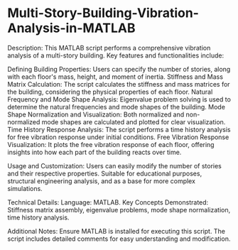 # Multi-Story-Building-Vibration-Analysis-in-MATLAB
Description:
This MATLAB script performs a comprehensive vibration analysis of a multi-story building. Key features and functionalities include:

Defining Building Properties: Users can specify the number of stories, along with each floor's mass, height, and moment of inertia.
Stiffness and Mass Matrix Calculation: The script calculates the stiffness and mass matrices for the building, considering the physical properties of each floor.
Natural Frequency and Mode Shape Analysis: Eigenvalue problem solving is used to determine the natural frequencies and mode shapes of the building.
Mode Shape Normalization and Visualization: Both normalized and non-normalized mode shapes are calculated and plotted for clear visualization.
Time History Response Analysis: The script performs a time history analysis for free vibration response under initial conditions.
Free Vibration Response Visualization: It plots the free vibration response of each floor, offering insights into how each part of the building reacts over time.

Usage and Customization:
Users can easily modify the number of stories and their respective properties.
Suitable for educational purposes, structural engineering analysis, and as a base for more complex simulations.

Technical Details:
Language: MATLAB.
Key Concepts Demonstrated: Stiffness matrix assembly, eigenvalue problems, mode shape normalization, time history analysis.

Additional Notes:
Ensure MATLAB is installed for executing this script.
The script includes detailed comments for easy understanding and modification.

